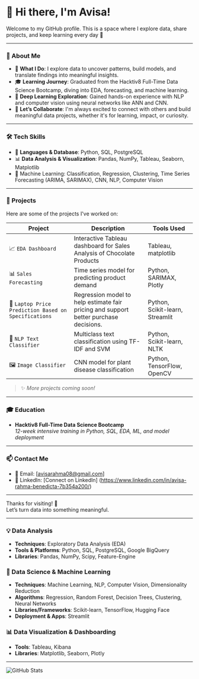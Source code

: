 # 👋 Hi there, I'm Avisa!

Welcome to my GitHub profile. This is a space where I explore data, share projects, and keep learning every day 🚀

---

### 🚀 About Me

- 📌 **What I Do**: I explore data to uncover patterns, build models, and translate findings into meaningful insights.  
- 🎓 **Learning Journey**: Graduated from the Hacktiv8 Full-Time Data Science Bootcamp, diving into EDA, forecasting, and machine learning.  
- 🤖 **Deep Learning Exploration**: Gained hands-on experience with NLP and computer vision using neural networks like ANN and CNN.  
- 🤝 **Let’s Collaborate**: I'm always excited to connect with others and build meaningful data projects, whether it's for learning, impact, or curiosity.

---

### 🛠 Tech Skills

- 🐍 **Languages & Database**: Python, SQL, PostgreSQL  
- 📊 **Data Analysis & Visualization**: Pandas, NumPy, Tableau, Seaborn, Matplotlib  
- 🤖 Machine Learning: Classification, Regression, Clustering, Time Series Forecasting (ARIMA, SARIMAX), CNN, NLP, Computer Vision

---

### 📂 Projects

Here are some of the projects I've worked on:

| Project | Description | Tools Used |
|--------|-------------|-------------|
| 📈 `EDA Dashboard` | Interactive Tableau dashboard for Sales Analysis of Chocolate Products | Tableau, matplotlib |
| 📊 `Sales Forecasting` | Time series model for predicting product demand | Python, SARIMAX, Plotly |
| 🧠 `Laptop Price Prediction Based on Specifications` | Regression model to help estimate fair pricing and support better purchase decisions. | Python, Scikit-learn, Streamlit |
| 🤖 `NLP Text Classifier` | Multiclass text classification using TF-IDF and SVM | Python, Scikit-learn, NLTK |
| 🖼️ `Image Classifier` | CNN model for plant disease classification | Python, TensorFlow, OpenCV |

> ✨ *More projects coming soon!*

---

### 🎓 Education

- **Hacktiv8 Full-Time Data Science Bootcamp**  
  *12-week intensive training in Python, SQL, EDA, ML, and model deployment*  

---

### 📫 Contact Me

- 📧 Email: [avisarahma08@gmail.com]
- 💼 LinkedIn: [Connect on LinkedIn] (https://www.linkedin.com/in/avisa-rahma-benedicta-7b354a200/)  

<!--
- 🌐 Portfolio / Website (optional): [your-portfolio.com](https://your-portfolio.com)
-->

---

Thanks for visiting! 🙌  
Let’s turn data into something meaningful.


---

### 💡 Data Analysis
- **Techniques**: Exploratory Data Analysis (EDA)
- **Tools & Platforms**: Python, SQL, PostgreSQL, Google BigQuery  
- **Libraries**: Pandas, NumPy, Scipy, Feature-Engine  

### 🤖 Data Science & Machine Learning
- **Techniques**: Machine Learning, NLP, Computer Vision, Dimensionality Reduction  
- **Algorithms**: Regression, Random Forest, Decision Trees, Clustering, Neural Networks  
- **Libraries/Frameworks**: Scikit-learn, TensorFlow, Hugging Face  
- **Deployment & Apps**: Streamlit  

### 📊 Data Visualization & Dashboarding
- **Tools**: Tableau, Kibana  
- **Libraries**: Matplotlib, Seaborn, Plotly

---

![GitHub Stats](https://github-readme-stats.vercel.app/api?username=avisarahmab&show_icons=true&theme=radical)


<!--
**avisarahmab/avisarahmab** is a ✨ _special_ ✨ repository because its `README.md` (this file) appears on your GitHub profile.

Here are some ideas to get you started:

- 🔭 I’m currently working on ...
- 🌱 I’m currently learning ...
- 👯 I’m looking to collaborate on ...
- 🤔 I’m looking for help with ...
- 💬 Ask me about ...
- 📫 How to reach me: ...
- 😄 Pronouns: ...
- ⚡ Fun fact: ...
-->
